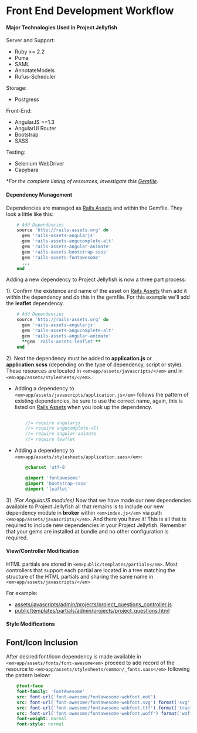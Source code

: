 # Front End Development Workflow

#### Major Technologies Used in Project Jellyfish

Server and Support:
* Ruby >= 2.2
* Puma
* SAML
* AnnotateModels
* Rufus-Scheduler

Storage:
* Postgress

Front-End:
* AngularJS >=1.3
* AngularUI Router
* Bootstrap
* SASS

Testing:
* Selenium WebDriver
* Capybara

*_For the complete listing of resources, investigate this [Gemfile](https://github.com/projectjellyfish/api/blob/master/Gemfile)._


#### Dependency Management
Dependencies are managed as <a href="https://rails-assets.org" target="_blank">Rails Assets</a> and within the Gemfile. They look a little like this:

```ruby
    # Add Dependencies
    source 'http://rails-assets.org' do
      gem 'rails-assets-angularjs'
      gem 'rails-assets-angucomplete-alt'
      gem 'rails-assets-angular-animate'
      gem 'rails-assets-bootstrap-sass'
      gem 'rails-assets-fontawesome'
      ...
    end
```


Adding a new dependency to Project Jellyfish is now a three part process:

1). Confirm the existence and name of the asset on <a href="https://rails-assets.org" target="_blank">Rails Assets</a> then add it within the dependency and _do_ this in the gemfile.  For this example we'll add the **leaflet** dependency.
```ruby
    # Add Dependencies
    source 'http://rails-assets.org' do
      gem 'rails-assets-angularjs'
      gem 'rails-assets-angucomplete-alt'
      gem 'rails-assets-angular-animate'
      **gem 'rails-assets-leaflet'**
    end
```


2). Next the dependency must be added to **application.js** or **application.scss** (depending on the type of dependency, script or style). These resources are located in `<em>app/assets/javascripts/</em>` and in `<em>app/assets/stylesheets/</em>`. 

* Adding a dependency to `<em>app/assets/javascripts/application.js</em>` follows the pattern of existing dependencies, be sure to use the correct name, again, this is listed on <a href="https://rails-assets.org" target="_blank">Rails Assets</a> when you look up the dependency.
    
    ```javascript

        //= require angularjs
        //= require angucomplete-alt
        //= require angular-animate
        //= require leaflet
    ```
* Adding a dependency to `<em>app/assets/stylesheets/application.sass</em>`:
    
    ```sass
        @charset 'utf-8'

        @import 'fontawesome'
        @import 'bootstrap-sass'
        @import 'leaflet'
    ````


3). _(For AngularJS modules)_ Now that we have made our new dependencies available to Project Jellyfish all that remains is to include our new dependency module in **broker** within `<em>index.js</em>` via path `<em>app/assets/javascripts/</em>`.
And there you have it! This is all that is required to include new dependencies in your Project Jellyfish.  Remember that your gems are installed at bundle and no other configuration is required.


#### View/Controller Modification

HTML partials are stored in `<em>public/templates/partials</em>`.  Most controllers that support each partial are located in a tree matching the structure of the HTML partials and sharing the same name in `<em>app/assets/javascripts/</em>`

For example:
* [assets/javascripts/admin/projects/project_questions_controller.js](https://github.com/projectjellyfish/api/blob/master/app/assets/javascripts/admin/projects/project_questions_controller.js)
* [public/templates/partials/admin/projects/project_questions.html](https://github.com/projectjellyfish/api/blob/master/public/templates/partials/admin/projects/project_questions.html)



#### Style Modifications

## Font/Icon Inclusion

After desired font/icon dependency is made available in `<em>app/assets/fonts/font-awesome<em>` proceed to add record of the resource to `<em>app/assets/stylesheets/common/_fonts.sass</em>` following the pattern below:
```sass
    @font-face
    font-family: 'FontAwesome'
    src: font-url('font-awesome/fontawesome-webfont.eot')
    src: font-url('font-awesome/fontawesome-webfont.svg') format('svg')
    src: font-url('font-awesome/fontawesome-webfont.ttf') format('truetype')
    src: font-url('font-awesome/fontawesome-webfont.woff') format('woff')
    font-weight: normal
    font-style: normal
```
